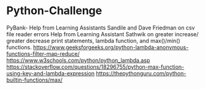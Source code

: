 # Python-Challenge
PyBank-
Help from Learning Assistants Sandile and Dave Friedman on csv file reader errors
Help from Learning Assistant Sathwik on greater increase/ greater decrease print statements, lambda function, and max()/min() functions.
https://www.geeksforgeeks.org/python-lambda-anonymous-functions-filter-map-reduce/
https://www.w3schools.com/python/python_lambda.asp
https://stackoverflow.com/questions/18296755/python-max-function-using-key-and-lambda-expression
https://thepythonguru.com/python-builtin-functions/max/

